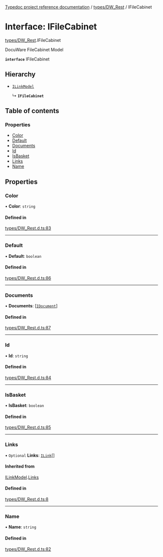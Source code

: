 [Typedoc project reference documentation](../README.md) / [types/DW_Rest](../modules/types_dw_rest.md) / IFileCabinet

# Interface: IFileCabinet

[types/DW_Rest](../modules/types_dw_rest.md).IFileCabinet

DocuWare FileCabinet Model

**`interface`** IFileCabinet

## Hierarchy

- [`ILinkModel`](types_dw_rest.ilinkmodel.md)

  ↳ **`IFileCabinet`**

## Table of contents

### Properties

- [Color](types_dw_rest.ifilecabinet.md#color)
- [Default](types_dw_rest.ifilecabinet.md#default)
- [Documents](types_dw_rest.ifilecabinet.md#documents)
- [Id](types_dw_rest.ifilecabinet.md#id)
- [IsBasket](types_dw_rest.ifilecabinet.md#isbasket)
- [Links](types_dw_rest.ifilecabinet.md#links)
- [Name](types_dw_rest.ifilecabinet.md#name)

## Properties

### Color

• **Color**: `string`

#### Defined in

[types/DW_Rest.d.ts:83](https://github.com/DocuWare/REST-Sample-TS/blob/828b3d4/src/types/DW_Rest.d.ts#L83)

___

### Default

• **Default**: `boolean`

#### Defined in

[types/DW_Rest.d.ts:86](https://github.com/DocuWare/REST-Sample-TS/blob/828b3d4/src/types/DW_Rest.d.ts#L86)

___

### Documents

• **Documents**: [[`IDocument`](types_dw_rest.idocument.md)]

#### Defined in

[types/DW_Rest.d.ts:87](https://github.com/DocuWare/REST-Sample-TS/blob/828b3d4/src/types/DW_Rest.d.ts#L87)

___

### Id

• **Id**: `string`

#### Defined in

[types/DW_Rest.d.ts:84](https://github.com/DocuWare/REST-Sample-TS/blob/828b3d4/src/types/DW_Rest.d.ts#L84)

___

### IsBasket

• **IsBasket**: `boolean`

#### Defined in

[types/DW_Rest.d.ts:85](https://github.com/DocuWare/REST-Sample-TS/blob/828b3d4/src/types/DW_Rest.d.ts#L85)

___

### Links

• `Optional` **Links**: [`ILink`](types_dw_rest.ilink.md)[]

#### Inherited from

[ILinkModel](types_dw_rest.ilinkmodel.md).[Links](types_dw_rest.ilinkmodel.md#links)

#### Defined in

[types/DW_Rest.d.ts:8](https://github.com/DocuWare/REST-Sample-TS/blob/828b3d4/src/types/DW_Rest.d.ts#L8)

___

### Name

• **Name**: `string`

#### Defined in

[types/DW_Rest.d.ts:82](https://github.com/DocuWare/REST-Sample-TS/blob/828b3d4/src/types/DW_Rest.d.ts#L82)
